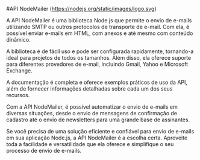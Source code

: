 #API NodeMailer
(https://nodejs.org/static/images/logo.svg)

A API NodeMailer é uma biblioteca Node.js que permite o envio de e-mails utilizando SMTP ou outros protocolos de transporte de e-mail. Com ela, é possível enviar e-mails em HTML, com anexos e até mesmo com conteúdo dinâmico.

A biblioteca é de fácil uso e pode ser configurada rapidamente, tornando-a ideal para projetos de todos os tamanhos. Além disso, ela oferece suporte para diferentes provedores de e-mail, incluindo Gmail, Yahoo e Microsoft Exchange.

A documentação é completa e oferece exemplos práticos de uso da API, além de fornecer informações detalhadas sobre cada um dos seus recursos.

Com a API NodeMailer, é possível automatizar o envio de e-mails em diversas situações, desde o envio de mensagens de confirmação de cadastro até o envio de newsletters para uma grande base de assinantes.

Se você precisa de uma solução eficiente e confiável para envio de e-mails em sua aplicação Node.js, a API NodeMailer é a escolha certa. Aproveite toda a facilidade e versatilidade que ela oferece e simplifique o seu processo de envio de e-mails.
